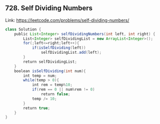 ## 728. Self Dividing Numbers
Link: https://leetcode.com/problems/self-dividing-numbers/

```java
class Solution {
    public List<Integer> selfDividingNumbers(int left, int right) {
        List<Integer> selfDividingList = new ArrayList<Integer>();
        for(;left<=right;left++){
            if(isSelfDividing(left))
                selfDividingList.add(left);
        }
        return selfDividingList;
    }
    boolean isSelfDividing(int num){
        int temp = num;
        while(temp > 0){
            int rem = temp%10;
            if(rem == 0 || num%rem != 0)
                return false;
            temp /= 10;
        }
        return true;
    }
}
```
